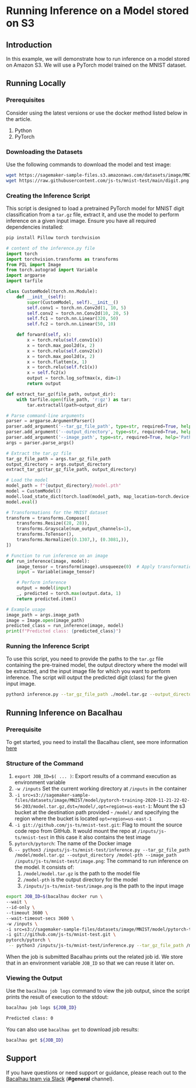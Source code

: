 # Running Inference on a Model stored on S3

## Introduction[​](http://localhost:3000/examples/model-inference/S3-Model-Inference/#introduction) <a href="#introduction" id="introduction"></a>

In this example, we will demonstrate how to run inference on a model stored on Amazon S3. We will use a PyTorch model trained on the MNIST dataset.

## Running Locally[​](http://localhost:3000/examples/model-inference/S3-Model-Inference/#running-locally) <a href="#running-locally" id="running-locally"></a>

### Prerequisites[​](http://localhost:3000/examples/model-inference/S3-Model-Inference/#prerequisites) <a href="#prerequisites" id="prerequisites"></a>

Consider using the latest versions or use the docker method listed below in the article.

1. Python
2. PyTorch

### Downloading the Datasets[​](http://localhost:3000/examples/model-inference/S3-Model-Inference/#downloading-the-datasets) <a href="#downloading-the-datasets" id="downloading-the-datasets"></a>

Use the following commands to download the model and test image:

```bash
wget https://sagemaker-sample-files.s3.amazonaws.com/datasets/image/MNIST/model/pytorch-training-2020-11-21-22-02-56-203/model.tar.gz
wget https://raw.githubusercontent.com/js-ts/mnist-test/main/digit.png
```

### Creating the Inference Script[​](http://localhost:3000/examples/model-inference/S3-Model-Inference/#creating-the-inference-script) <a href="#creating-the-inference-script" id="creating-the-inference-script"></a>

This script is designed to load a pretrained PyTorch model for MNIST digit classification from a `tar.gz` file, extract it, and use the model to perform inference on a given input image. Ensure you have all required dependencies installed:

```bash
pip install Pillow torch torchvision
```

```python
# content of the inference.py file
import torch
import torchvision.transforms as transforms
from PIL import Image
from torch.autograd import Variable
import argparse
import tarfile

class CustomModel(torch.nn.Module):
    def __init__(self):
        super(CustomModel, self).__init__()
        self.conv1 = torch.nn.Conv2d(1, 10, 5)
        self.conv2 = torch.nn.Conv2d(10, 20, 5)
        self.fc1 = torch.nn.Linear(320, 50)
        self.fc2 = torch.nn.Linear(50, 10)

    def forward(self, x):
        x = torch.relu(self.conv1(x))
        x = torch.max_pool2d(x, 2)
        x = torch.relu(self.conv2(x))
        x = torch.max_pool2d(x, 2)
        x = torch.flatten(x, 1)
        x = torch.relu(self.fc1(x))
        x = self.fc2(x)
        output = torch.log_softmax(x, dim=1)
        return output

def extract_tar_gz(file_path, output_dir):
    with tarfile.open(file_path, 'r:gz') as tar:
        tar.extractall(path=output_dir)

# Parse command-line arguments
parser = argparse.ArgumentParser()
parser.add_argument('--tar_gz_file_path', type=str, required=True, help='Path to the tar.gz file')
parser.add_argument('--output_directory', type=str, required=True, help='Output directory to extract the tar.gz file')
parser.add_argument('--image_path', type=str, required=True, help='Path to the input image file')
args = parser.parse_args()

# Extract the tar.gz file
tar_gz_file_path = args.tar_gz_file_path
output_directory = args.output_directory
extract_tar_gz(tar_gz_file_path, output_directory)

# Load the model
model_path = f"{output_directory}/model.pth"
model = CustomModel()
model.load_state_dict(torch.load(model_path, map_location=torch.device("cpu")))
model.eval()

# Transformations for the MNIST dataset
transform = transforms.Compose([
    transforms.Resize((28, 28)),
    transforms.Grayscale(num_output_channels=1),
    transforms.ToTensor(),
    transforms.Normalize((0.1307,), (0.3081,)),
])

# Function to run inference on an image
def run_inference(image, model):
    image_tensor = transform(image).unsqueeze(0)  # Apply transformations and add batch dimension
    input = Variable(image_tensor)

    # Perform inference
    output = model(input)
    _, predicted = torch.max(output.data, 1)
    return predicted.item()

# Example usage
image_path = args.image_path
image = Image.open(image_path)
predicted_class = run_inference(image, model)
print(f"Predicted class: {predicted_class}")

```

### Running the Inference Script[​](http://localhost:3000/examples/model-inference/S3-Model-Inference/#running-the-inference-script) <a href="#running-the-inference-script" id="running-the-inference-script"></a>

To use this script, you need to provide the paths to the `tar.gz` file containing the pre-trained model, the output directory where the model will be extracted, and the input image file for which you want to perform inference. The script will output the predicted digit (class) for the given input image.

```bash
python3 inference.py --tar_gz_file_path ./model.tar.gz --output_directory ./model --image_path ./digit.png
```

## Running Inference on Bacalhau[​](http://localhost:3000/examples/model-inference/S3-Model-Inference/#running-inference-on-bacalhau) <a href="#running-inference-on-bacalhau" id="running-inference-on-bacalhau"></a>

### Prerequisite[​](http://localhost:3000/examples/model-inference/S3-Model-Inference/#prerequisite) <a href="#prerequisite" id="prerequisite"></a>

To get started, you need to install the Bacalhau client, see more information [here](../../getting-started/installation.md)

### Structure of the Command[​](http://localhost:3000/examples/model-inference/S3-Model-Inference/#structure-of-the-command) <a href="#structure-of-the-command" id="structure-of-the-command"></a>

1. `export JOB_ID=$( ... )`: Export results of a command execution as environment variable
2. `-w /inputs` Set the current working directory at `/inputs` in the container
3. `-i src=s3://sagemaker-sample-files/datasets/image/MNIST/model/pytorch-training-2020-11-21-22-02-56-203/model.tar.gz,dst=/model/,opt=region=us-east-1`: Mount the s3 bucket at the destination path provided - `/model/` and specifying the region where the bucket is located `opt=region=us-east-1`
4. `-i git://github.com/js-ts/mnist-test.git`: Flag to mount the source code repo from GitHub. It would mount the repo at `/inputs/js-ts/mnist-test` in this case it also contains the test image
5. `pytorch/pytorch`: The name of the Docker image
6. `-- python3 /inputs/js-ts/mnist-test/inference.py --tar_gz_file_path /model/model.tar.gz --output_directory /model-pth --image_path /inputs/js-ts/mnist-test/image.png`: The command to run inference on the model. It consists of:
   1. `/model/model.tar.gz` is the path to the model file
   2. `/model-pth` is the output directory for the model
   3. `/inputs/js-ts/mnist-test/image.png` is the path to the input image

```bash
export JOB_ID=$(bacalhau docker run \
--wait \
--id-only \
--timeout 3600 \
--wait-timeout-secs 3600 \
-w /inputs \
-i src=s3://sagemaker-sample-files/datasets/image/MNIST/model/pytorch-training-2020-11-21-22-02-56-203/model.tar.gz,dst=/model/,opt=region=us-east-1 \
-i git://github.com/js-ts/mnist-test.git \
pytorch/pytorch \
 -- python3 /inputs/js-ts/mnist-test/inference.py --tar_gz_file_path /model/model.tar.gz --output_directory /model-pth --image_path /inputs/js-ts/mnist-test/image.png)
```

When the job is submitted Bacalhau prints out the related job id. We store that in an environment variable `JOB_ID` so that we can reuse it later on.

### Viewing the Output[​](http://localhost:3000/examples/model-inference/S3-Model-Inference/#viewing-the-output) <a href="#viewing-the-output" id="viewing-the-output"></a>

Use the `bacalhau job logs` command to view the job output, since the script prints the result of execution to the stdout:

```bash
bacalhau job logs ${JOB_ID}

Predicted class: 0
```

You can also use `bacalhau get` to download job results:

```bash
bacalhau get ${JOB_ID}
```

## Support <a href="#support" id="support"></a>

If you have questions or need support or guidance, please reach out to the [Bacalhau team via Slack](https://bacalhauproject.slack.com/ssb/redirect) (**#general** channel).
